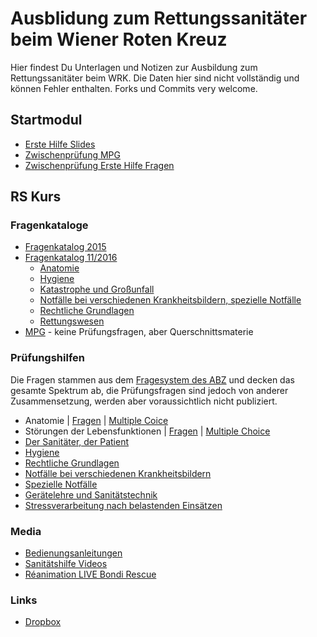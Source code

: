 # Ausblidung zum Rettungssanitäter beim Wiener Roten Kreuz

Hier findest Du Unterlagen und Notizen zur Ausbildung zum Rettungssanitäter beim WRK. Die Daten hier sind nicht vollständig und können Fehler enthalten. Forks und Commits very welcome.

## Startmodul
+ [Erste Hilfe Slides](zwischenpruefung/Erste_Hilfe_Grundkurs_Version-Juni-2016.pdf)
+ [Zwischenprüfung MPG](zwischenpruefung/zwischenpruefung_mpg.md)
+ [Zwischenprüfung Erste Hilfe Fragen](zwischenpruefung/zwischenpruefung_erstehilfe.md)

## RS Kurs

### Fragenkataloge
+ [Fragenkatalog 2015](abschlusspruefung/fragenkatalog_abschlusspruefung_RS.pdf)
+ [Fragenkatalog 11/2016](abschlusspruefung/fragenkatalog_abschlusspruefung_rs_2016.pdf)
  + [Anatomie](abschlusspruefung/anatomie_2016.md)
  + [Hygiene](abschlusspruefung/hygiene_2016.md)
  + [Katastrophe und Großunfall](abschlusspruefung/katastrophe_2016.md)
  + [Notfälle bei verschiedenen Krankheitsbildern, spezielle Notfälle](abschlusspruefung/notfaelle_2016.md)
  + [Rechtliche Grundlagen](abschlusspruefung/recht_2016.md)
  + [Rettungswesen](abschlusspruefung/rettungswesen_2016.md)
+ [MPG](abschlusspruefung/mpg.md) - keine Prüfungsfragen, aber Querschnittsmaterie

### Prüfungshilfen
Die Fragen stammen aus dem [Fragesystem des ABZ](https://intranet.wrk.at/confluence/display/FWuV/Fragenprogramm+RS-Mappe#FragenprogrammRS-Mappe-Wiekommeichhinein?) und decken das gesamte Spektrum ab, die Prüfungsfragen sind jedoch von anderer Zusammensetzung, werden aber voraussichtlich nicht publiziert.
+ Anatomie | [Fragen](abschlusspruefung/anatomie.md) | [Multiple Coice](abschlusspruefung/anatomie_ms.md)
+ Störungen der Lebensfunktionen | [Fragen](abschlusspruefung/stoerungen_der_lebensfunktionen.md) | [Multiple Choice](abschlusspruefung/stoerungen_der_lebensfunktionen_ms.md)
+ [Der Sanitäter, der Patient](abschlusspruefung/sanitaeter.md)
+ [Hygiene](abschlusspruefung/hygiene.md)
+ [Rechtliche Grundlagen](abschlusspruefung/recht.md)
+ [Notfälle bei verschiedenen Krankheitsbildern](abschlusspruefung/notfaelle.md)
+ [Spezielle Notfälle](abschlusspruefung/speziellenotfaelle.md)
+ [Gerätelehre und Sanitätstechnik](abschlusspruefung/geraete.md)
+ [Stressverarbeitung nach belastenden Einsätzen](abschlusspruefung/stress.md)

### Media
+ [Bedienungsanleitungen](https://intranet.wrk.at/confluence/display/RD/RD+Bedienungsanleitungen)
+ [Sanitätshilfe Videos](https://www.youtube.com/user/Sanitaetshilfe/videos)
+ [Réanimation LIVE Bondi Rescue](https://www.youtube.com/watch?v=YOkCEuK5lK0)

### Links
+ [Dropbox](https://www.dropbox.com/l/scl/AAANRwGYrxrbJaYWTZiSU-5h3YlcixrPorg)
